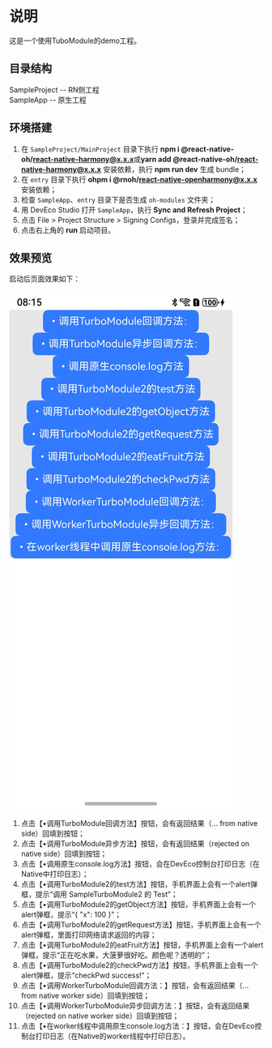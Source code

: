 # 说明
这是一个使用TuboModule的demo工程。


## 目录结构
SampleProject -- RN侧工程  
SampleApp -- 原生工程


## 环境搭建
1. 在 `SampleProject/MainProject` 目录下执行 **npm i @react-native-oh/react-native-harmony@x.x.x**或**yarn add @react-native-oh/react-native-harmony@x.x.x** 安装依赖，执行 **npm run dev** 生成 bundle；
2. 在 `entry` 目录下执行 **ohpm i @rnoh/react-native-openharmony@x.x.x** 安装依赖；
3. 检查 `SampleApp`、`entry` 目录下是否生成 `oh-modules` 文件夹；
4. 用 DevEco Studio 打开 `SampleApp`，执行 **Sync and Refresh Project**；
5. 点击 File > Project Structure > Signing Configs，登录并完成签名；
6. 点击右上角的 **run** 启动项目。

## 效果预览
启动后页面效果如下：

![using_turboModule运行界面](./screenshots/Screenshot.jpeg)

1. 点击【•调用TurboModule回调方法】按钮，会有返回结果（... from native side）回填到按钮；
1. 点击【•调用TurboModule异步方法】按钮，会有返回结果（rejected on native side）回填到按钮；
1. 点击【•调用原生console.log方法】按钮，会在DevEco控制台打印日志（在Native中打印日志）；
1. 点击【•调用TurboModule2的test方法】按钮，手机界面上会有一个alert弹框，提示“调用 SampleTurboModule2 的 Test”；
1. 点击【•调用TurboModule2的getObject方法】按钮，手机界面上会有一个alert弹框，提示“{ "x": 100 }”；
1. 点击【•调用TurboModule2的getRequest方法】按钮，手机界面上会有一个alert弹框，里面打印网络请求返回的内容；
1. 点击【•调用TurboModule2的eatFruit方法】按钮，手机界面上会有一个alert弹框，提示“正在吃水果，大菠萝很好吃。颜色呢？透明的”；
1. 点击【•调用TurboModule2的checkPwd方法】按钮，手机界面上会有一个alert弹框，提示“checkPwd success!”；
1. 点击【•调用WorkerTurboModule回调方法：】按钮，会有返回结果（... from native worker side）回填到按钮；
1. 点击【•调用WorkerTurboModule异步回调方法：】按钮，会有返回结果（rejected on native worker side）回填到按钮；
1. 点击【•在worker线程中调用原生console.log方法：】按钮，会在DevEco控制台打印日志（在Native的worker线程中打印日志）。